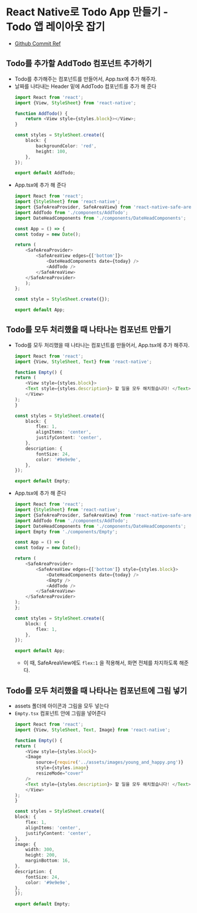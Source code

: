 # React Native로 Todo App 만들기 - Todo 앱 레이아웃 잡기
- [Github Commit Ref](https://github.com/paullee714/frontend-study/tree/05754757af3e717ddc1c2eb19c230499e1d19012)
## Todo를 추가할 AddTodo 컴포넌트 추가하기
- Todo를 추가해주는 컴포넌트를 만들어서, App.tsx에 추가 해주자.
- 날짜를 나타내는 Header 밑에 AddTodo 컴포넌트를 추가 해 준다
    ```typescript
    import React from 'react';
    import {View, StyleSheet} from 'react-native';
    
    function AddTodo() {
        return <View style={styles.block}></View>;
    }

    const styles = StyleSheet.create({
        block: {
            backgroundColor: 'red',
            height: 100,
        },
    });

    export default AddTodo;

    ```
- App.tsx에 추가 해 준다
    ```typescript
    import React from 'react';
    import {StyleSheet} from 'react-native';
    import {SafeAreaProvider, SafeAreaView} from 'react-native-safe-area-context';
    import AddTodo from './components/AddTodo';
    import DateHeadComponents from './components/DateHeadComponents';

    const App = () => {
    const today = new Date();

    return (
        <SafeAreaProvider>
            <SafeAreaView edges={['bottom']}>
                <DateHeadComponents date={today} />
                <AddTodo />
            </SafeAreaView>
        </SafeAreaProvider>
        );
    };

    const style = StyleSheet.create({});

    export default App;
    ```


## Todo를 모두 처리했을 때 나타나는 컴포넌트 만들기
- Todo를 모두 처리했을 때 나타나는 컴포넌트를 만들어서, App.tsx에 추가 해주자.
    ```typescript
    import React from 'react';
    import {View, StyleSheet, Text} from 'react-native';

    function Empty() {
    return (
        <View style={styles.block}>
        <Text style={styles.description}> 할 일을 모두 해치웠습니다! </Text>
        </View>
    );
    }

    const styles = StyleSheet.create({
        block: {
            flex: 1,
            alignItems: 'center',
            justifyContent: 'center',
        },
        description: {
            fontSize: 24,
            color: '#9e9e9e',
        },
    });

    export default Empty;
    ```
- App.tsx에 추가 해 준다
    ```typescript
    import React from 'react';
    import {StyleSheet} from 'react-native';
    import {SafeAreaProvider, SafeAreaView} from 'react-native-safe-area-context';
    import AddTodo from './components/AddTodo';
    import DateHeadComponents from './components/DateHeadComponents';
    import Empty from './components/Empty';

    const App = () => {
    const today = new Date();

    return (
        <SafeAreaProvider>
            <SafeAreaView edges={['bottom']} style={styles.block}>
                <DateHeadComponents date={today} />
                <Empty />
                <AddTodo />
            </SafeAreaView>
        </SafeAreaProvider>
    );
    };

    const styles = StyleSheet.create({
        block: {
            flex: 1,
        },
    });

    export default App;

    ```
    - 이 때, SafeAreaView에도 `flex:1` 을 적용해서, 화면 전체를 차지하도록 해준다.


## Todo를 모두 처리했을 때 나타나는 컴포넌트에 그림 넣기
- assets 폴더에 아이콘과 그림을 모두 넣는다
- `Empty.tsx` 컴포넌트 안에 그림을 넣어준다
    ```typescript
    import React from 'react';
    import {View, StyleSheet, Text, Image} from 'react-native';

    function Empty() {
    return (
        <View style={styles.block}>
        <Image
            source={require('../assets/images/young_and_happy.png')}
            style={styles.image}
            resizeMode="cover"
        />
        <Text style={styles.description}> 할 일을 모두 해치웠습니다! </Text>
        </View>
    );
    }

    const styles = StyleSheet.create({
    block: {
        flex: 1,
        alignItems: 'center',
        justifyContent: 'center',
    },
    image: {
        width: 300,
        height: 200,
        marginBottom: 16,
    },
    description: {
        fontSize: 24,
        color: '#9e9e9e',
    },
    });

    export default Empty;

    ```
